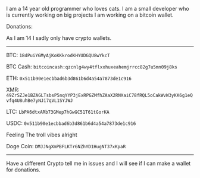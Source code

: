 I am a 14 year old programmer who loves cats. I am a small developer who is currently working on big projects I am working on a bitcoin wallet.

Donations:

As I am 14 I sadly only have crypto wallets.

----------------------------------------------------

BTC: ```18dPuiYGMyAjKoKKkrodKHYUDGQU8wYkcT```

BTC Cash: ```bitcoincash:qzcnlg4wy4tflxxhuxeahemjrrcc82g7u5mn09j8ks```

ETH: ```0x511b90e1ecbbad6b3d861b6d4a54a7873de1c916```

XMR: ```49ZrSZJe1BZAGLTsbsP5nqYYP3jExRPGZMfhZAaX2RNXaiC78fRQL5oCakWvW3yKK6g1eQvfq4U8uhBe7yNJi7qVL1SYJWJ```

LTC: ```LbPA6dtxARb73GMep7hGwGC51T61tGorKA```

USDC: ```0x511b90e1ecbbad6b3d861b6d4a54a7873de1c916```

Feeling The troll vibes alright

Doge Coin: ```DMJJNgXmPBFLKTr6NZhYD1HugNT37xKpaR```

----------------------------------------------------

Have a different Crypto tell me in issues and I will see if I can make a wallet for donations.

